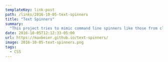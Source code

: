 ```yaml
---
templateKey: link-post
path: /links/2016-10-05-text-spinners
title: "Text Spinners"
summary:
  "This project tries to mimic command line spinners like those from cli-spinners (where most of them are taken from) and bring them to the web."
date: 2016-10-05T12:12:33-05:00
url: https://maxbeier.github.io/text-spinners/
image: 2016-10-05-text-spinners.png
tags:
  - CSS
---
```

